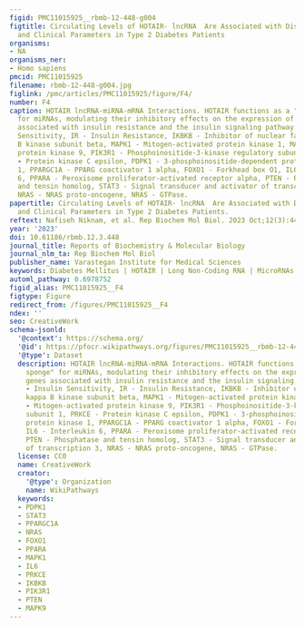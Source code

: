```yaml
---
figid: PMC11015925__rbmb-12-448-g004
figtitle: Circulating Levels of HOTAIR- lncRNA  Are Associated with Disease Progression
  and Clinical Parameters in Type 2 Diabetes Patients
organisms:
- NA
organisms_ner:
- Homo sapiens
pmcid: PMC11015925
filename: rbmb-12-448-g004.jpg
figlink: /pmc/articles/PMC11015925/figure/F4/
number: F4
caption: HOTAIR lncRNA-miRNA-mRNA Interactions. HOTAIR functions as a "molecular sponge"
  for miRNAs, modulating their inhibitory effects on the expression of target genes
  associated with insulin resistance and the insulin signaling pathway. IS - Insulin
  Sensitivity, IR - Insulin Resistance, IKBKB - Inhibitor of nuclear factor kappa
  B kinase subunit beta, MAPK1 - Mitogen-activated protein kinase 1, MAPK9 - Mitogen-activated
  protein kinase 9, PIK3R1 - Phosphoinositide-3-kinase regulatory subunit 1, PRKCE
  - Protein kinase C epsilon, PDPK1 - 3-phosphoinositide-dependent protein kinase
  1, PPARGC1A - PPARG coactivator 1 alpha, FOXO1 - Forkhead box O1, IL6 - Interleukin
  6, PPARA - Peroxisome proliferator-activated receptor alpha, PTEN - Phosphatase
  and tensin homolog, STAT3 - Signal transducer and activator of transcription 3,
  NRAS - NRAS proto-oncogene, NRAS - GTPase.
papertitle: Circulating Levels of HOTAIR- lncRNA  Are Associated with Disease Progression
  and Clinical Parameters in Type 2 Diabetes Patients.
reftext: Nafiseh Niknam, et al. Rep Biochem Mol Biol. 2023 Oct;12(3):448-457.
year: '2023'
doi: 10.61186/rbmb.12.3.448
journal_title: Reports of Biochemistry & Molecular Biology
journal_nlm_ta: Rep Biochem Mol Biol
publisher_name: Varastegan Institute for Medical Sciences
keywords: Diabetes Mellitus | HOTAIR | Long Non-Coding RNA | MicroRNAs
automl_pathway: 0.6978752
figid_alias: PMC11015925__F4
figtype: Figure
redirect_from: /figures/PMC11015925__F4
ndex: ''
seo: CreativeWork
schema-jsonld:
  '@context': https://schema.org/
  '@id': https://pfocr.wikipathways.org/figures/PMC11015925__rbmb-12-448-g004.html
  '@type': Dataset
  description: HOTAIR lncRNA-miRNA-mRNA Interactions. HOTAIR functions as a "molecular
    sponge" for miRNAs, modulating their inhibitory effects on the expression of target
    genes associated with insulin resistance and the insulin signaling pathway. IS
    - Insulin Sensitivity, IR - Insulin Resistance, IKBKB - Inhibitor of nuclear factor
    kappa B kinase subunit beta, MAPK1 - Mitogen-activated protein kinase 1, MAPK9
    - Mitogen-activated protein kinase 9, PIK3R1 - Phosphoinositide-3-kinase regulatory
    subunit 1, PRKCE - Protein kinase C epsilon, PDPK1 - 3-phosphoinositide-dependent
    protein kinase 1, PPARGC1A - PPARG coactivator 1 alpha, FOXO1 - Forkhead box O1,
    IL6 - Interleukin 6, PPARA - Peroxisome proliferator-activated receptor alpha,
    PTEN - Phosphatase and tensin homolog, STAT3 - Signal transducer and activator
    of transcription 3, NRAS - NRAS proto-oncogene, NRAS - GTPase.
  license: CC0
  name: CreativeWork
  creator:
    '@type': Organization
    name: WikiPathways
  keywords:
  - PDPK1
  - STAT3
  - PPARGC1A
  - NRAS
  - FOXO1
  - PPARA
  - MAPK1
  - IL6
  - PRKCE
  - IKBKB
  - PIK3R1
  - PTEN
  - MAPK9
---
```

